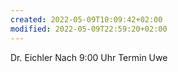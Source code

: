 ```yaml
---
created: 2022-05-09T10:09:42+02:00
modified: 2022-05-09T22:59:20+02:00
---
```


Dr. Eichler
Nach 9:00 Uhr
Termin Uwe
